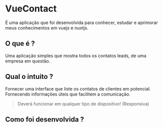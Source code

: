 # VueContact
É uma aplicação que foi desenvolvida para conhecer, estudar e aprimorar meus conhecimentos em vuejs e nuxtjs.

## O que é ?
Uma aplicação simples que mostra todos os contatos leads, de uma empresa em questão.

## Qual o intuito ?
Fornecer uma interface que liste os contatos de clientes em potencial. Fornecendo informações úteis que facilitem a comunicação.
> Deverá funcionar em qualquer tipo de dispositivo! (Responsiva)
## Como foi desenvolvida ?
